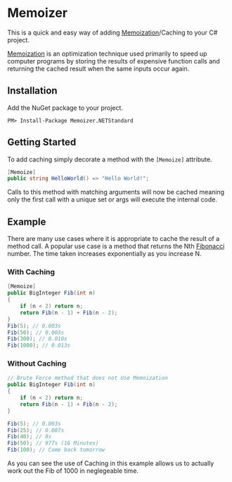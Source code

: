 # Memoizer

This is a quick and easy way of adding [Memoization](https://en.wikipedia.org/wiki/Memoization)/Caching to your C# project.

[Memoization](https://en.wikipedia.org/wiki/Memoization) is an optimization technique used primarily to speed up computer programs by storing the results of expensive function calls and returning the cached result when the same inputs occur again.

## Installation

Add the NuGet package to your project.

```
PM> Install-Package Memoizer.NETStandard
```
## Getting Started

To add caching simply decorate a method with the `[Memoize]` attribute.  

```csharp
[Memoize]
public string HelloWorld() => "Hello World!";
```

Calls to this method with matching arguments will now be cached meaning only the first call with a unique set or args will execute the internal code.

## Example

There are many use cases where it is appropriate to cache the result of a method call.  A popular use case is a method that returns the Nth [Fibonacci](https://en.wikipedia.org/wiki/Fibonacci) number.  The time taken increases exponentially as you increase N.

### With Caching
```csharp
[Memoize]
public BigInteger Fib(int n)
{
    if (n < 2) return n;
    return Fib(n - 1) + Fib(n - 2);
}
Fib(5); // 0.003s
Fib(50); // 0.003s
Fib(300); // 0.010s
Fib(1000); // 0.013s
```

### Without Caching
```csharp
// Brute Force method that does not Use Memoization
public BigInteger Fib(int n)
{
    if (n < 2) return n;
    return Fib(n - 1) + Fib(n - 2);
}

Fib(5); // 0.003s
Fib(25); // 0.007s
Fib(40); // 8s
Fib(50); // 977s (16 Minutes)
Fib(100); // Come back tomorrow

```

As you can see the use of Caching in this example allows us to actually work out the Fib of 1000 in neglegeable time.
